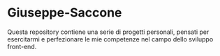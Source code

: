# Giuseppe-Saccone
Questa repository contiene una serie di progetti personali, pensati per esercitarmi e perfezionare le mie competenze nel campo dello sviluppo front-end.


